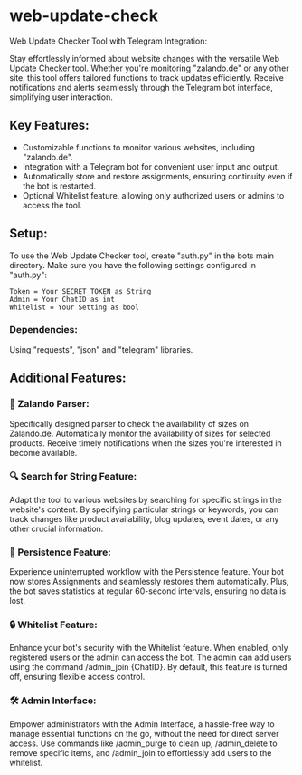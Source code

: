 # web-update-check
Web Update Checker Tool with Telegram Integration:

Stay effortlessly informed about website changes with the versatile Web Update Checker tool.
Whether you're monitoring "zalando.de" or any other site, this tool offers tailored functions to track updates efficiently.
Receive notifications and alerts seamlessly through the Telegram bot interface, simplifying user interaction.

## Key Features:
+ Customizable functions to monitor various websites, including "zalando.de".
+ Integration with a Telegram bot for convenient user input and output.
+ Automatically store and restore assignments, ensuring continuity even if the bot is restarted.
+ Optional Whitelist feature, allowing only authorized users or admins to access the tool.

## Setup:
To use the Web Update Checker tool, create "auth.py" in the bots main directory.
Make sure you have the following settings configured in "auth.py":
```
Token = Your SECRET_TOKEN as String
Admin = Your ChatID as int
Whitelist = Your Setting as bool
```
### Dependencies:
Using "requests", "json" and "telegram" libraries.

## Additional Features: 

### 👢 Zalando Parser:
Specifically designed parser to check the availability of sizes on Zalando.de. Automatically monitor the availability of sizes for selected products.
Receive timely notifications when the sizes you're interested in become available.

### 🔍 Search for String Feature:
Adapt the tool to various websites by searching for specific strings in the website's content. By specifying particular strings or keywords, you can track changes like product availability, blog updates, event dates, or any other crucial information.

### 💾 Persistence Feature:
Experience uninterrupted workflow with the Persistence feature. Your bot now stores Assignments and seamlessly restores them automatically. Plus, the bot saves statistics at regular 60-second intervals, ensuring no data is lost.

### 🔒 Whitelist Feature:
Enhance your bot's security with the Whitelist feature. When enabled, only registered users or the admin can access the bot. The admin can add users using the command /admin_join {ChatID}. By default, this feature is turned off, ensuring flexible access control.

### 🛠️ Admin Interface:
Empower administrators with the Admin Interface, a hassle-free way to manage essential functions on the go, without the need for direct server access. Use commands like /admin_purge to clean up, /admin_delete to remove specific items, and /admin_join to effortlessly add users to the whitelist.
